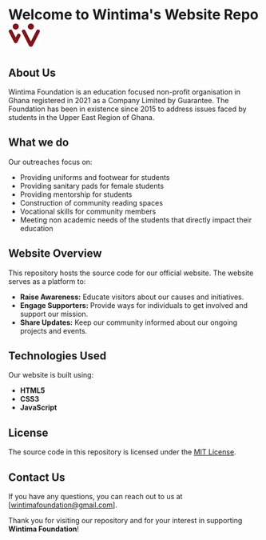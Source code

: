 # Welcome to Wintima's Website Repo <img src="./images/logo.png" alt="NGO Logo" width="65" height="50">
## About Us
Wintima Foundation is an education focused non-profit organisation in Ghana registered in 2021 as a Company Limited by Guarantee. The Foundation has been in existence since 2015 to address issues faced by students in the Upper East Region of Ghana.

## What we do
Our outreaches focus on: 
- Providing uniforms and footwear for students
- Providing sanitary pads for female students
- Providing mentorship for students
- Construction of community reading spaces
- Vocational skills for community members 
- Meeting non academic needs of the students that directly impact their education


## Website Overview
This repository hosts the source code for our official website. The website serves as a platform to:

- **Raise Awareness:** Educate visitors about our causes and initiatives.
- **Engage Supporters:** Provide ways for individuals to get involved and support our mission.
- **Share Updates:** Keep our community informed about our ongoing projects and events.

## Technologies Used
Our website is built using:
- **HTML5**
- **CSS3**
- **JavaScript**

## License
The source code in this repository is licensed under the [MIT License](./LICENSE).

## Contact Us
If you have any questions, you can reach out to us at [wintimafoundation@gmail.com].

Thank you for visiting our repository and for your interest in supporting **Wintima Foundation**!
